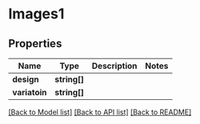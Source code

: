 # Images1

## Properties
Name | Type | Description | Notes
------------ | ------------- | ------------- | -------------
**design** | **string[]** |  | 
**variatoin** | **string[]** |  | 

[[Back to Model list]](../../README.md#documentation-for-models) [[Back to API list]](../../README.md#documentation-for-api-endpoints) [[Back to README]](../../README.md)

